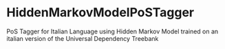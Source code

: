 # HiddenMarkovModelPoSTagger
PoS Tagger for Italian Language using Hidden Markov Model trained on an italian version of the Universal Dependency Treebank 
